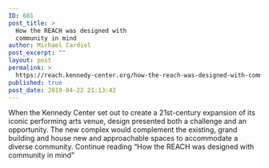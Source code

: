 ```yaml
---
ID: 681
post_title: >
  How the REACH was designed with
  community in mind
author: Michael Cardiel
post_excerpt: ""
layout: post
permalink: >
  https://reach.kennedy-center.org/how-the-reach-was-designed-with-community-in-mind/
published: true
post_date: 2019-04-22 21:13:42
---
```

<!-- wp:paragraph -->
<p>When the Kennedy Center set out to create a 21st-century expansion of its iconic performing arts venue, design presented both a challenge and an opportunity. The new complex would complement the existing, grand building and house new and approachable spaces to accommodate a diverse community. Continue reading “How the REACH was designed with community in mind”</p>
<!-- /wp:paragraph -->